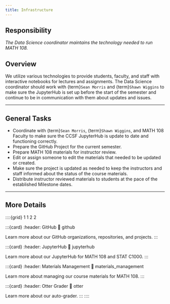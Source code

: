 ```yaml
---
title: Infrastructure
---
```


## Responsibility
_The Data Science coordinator maintains the technology needed to run MATH 108._

## Overview
We utilize various technologies to provide students, faculty, and staff with interactive notebooks for lectures and assignments. The Data Science coordinator should work with {term}`Sean Morris` and {term}`Shawn Wiggins` to make sure the JupyterHub is set up before the start of the semester and continue to be in communication with them about updates and issues.

---

## General Tasks
- Coordinate with {term}`Sean Morris`, {term}`Shawn Wiggins`, and MATH 108 Faculty to make sure the CCSF JupyterHub is update to date and functioning correctly.
- Prepare the GitHub Project for the current semester.
- Prepare MATH 108 materials for instructor review.
- Edit or assign someone to edit the materials that needed to be updated or created.
- Make sure the project is updated as needed to keep the instructors and staff informed about the status of the course materials.
- Distribute instructor reviewed materials to students at the pace of the established Milestone dates.

---

## More Details

::::{grid} 1 1 2 2

:::{card}
:header: GitHub 
:link: github

Learn more about our GitHub organizations, repositories, and projects.
:::

:::{card}
:header: JupyterHub
:link: jupyterhub

Learn more about our JupyterHub for MATH 108 and STAT C1000.
:::

:::{card}
:header: Materials Management
:link: materials_management

Learn more about managing our course materials for MATH 108.
:::

:::{card}
:header: Otter Grader
:link: otter

Learn more about our auto-grader.
:::
::::